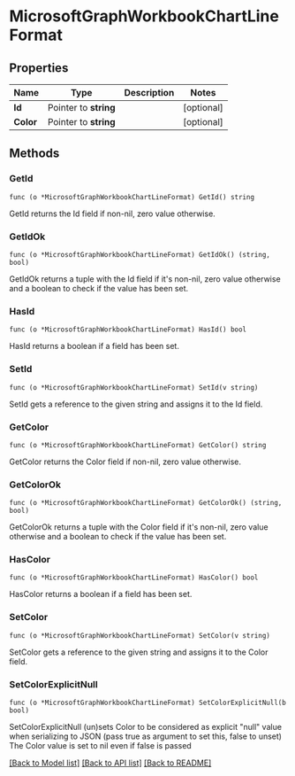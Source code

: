 # MicrosoftGraphWorkbookChartLineFormat

## Properties

Name | Type | Description | Notes
------------ | ------------- | ------------- | -------------
**Id** | Pointer to **string** |  | [optional] 
**Color** | Pointer to **string** |  | [optional] 

## Methods

### GetId

`func (o *MicrosoftGraphWorkbookChartLineFormat) GetId() string`

GetId returns the Id field if non-nil, zero value otherwise.

### GetIdOk

`func (o *MicrosoftGraphWorkbookChartLineFormat) GetIdOk() (string, bool)`

GetIdOk returns a tuple with the Id field if it's non-nil, zero value otherwise
and a boolean to check if the value has been set.

### HasId

`func (o *MicrosoftGraphWorkbookChartLineFormat) HasId() bool`

HasId returns a boolean if a field has been set.

### SetId

`func (o *MicrosoftGraphWorkbookChartLineFormat) SetId(v string)`

SetId gets a reference to the given string and assigns it to the Id field.

### GetColor

`func (o *MicrosoftGraphWorkbookChartLineFormat) GetColor() string`

GetColor returns the Color field if non-nil, zero value otherwise.

### GetColorOk

`func (o *MicrosoftGraphWorkbookChartLineFormat) GetColorOk() (string, bool)`

GetColorOk returns a tuple with the Color field if it's non-nil, zero value otherwise
and a boolean to check if the value has been set.

### HasColor

`func (o *MicrosoftGraphWorkbookChartLineFormat) HasColor() bool`

HasColor returns a boolean if a field has been set.

### SetColor

`func (o *MicrosoftGraphWorkbookChartLineFormat) SetColor(v string)`

SetColor gets a reference to the given string and assigns it to the Color field.

### SetColorExplicitNull

`func (o *MicrosoftGraphWorkbookChartLineFormat) SetColorExplicitNull(b bool)`

SetColorExplicitNull (un)sets Color to be considered as explicit "null" value
when serializing to JSON (pass true as argument to set this, false to unset)
The Color value is set to nil even if false is passed

[[Back to Model list]](../README.md#documentation-for-models) [[Back to API list]](../README.md#documentation-for-api-endpoints) [[Back to README]](../README.md)


